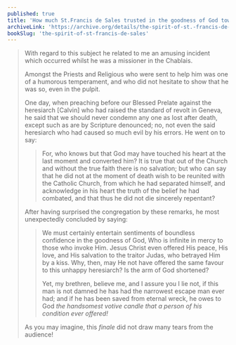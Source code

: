 ```yaml
---
published: true
title: 'How much St.Francis de Sales trusted in the goodness of God towards sinners'
archiveLink: 'https://archive.org/details/the-spirit-of-st.-francis-de-sales/page/120?view=theater'
bookSlug: 'the-spirit-of-st-francis-de-sales'
---
```


> With regard to this subject he related to me an amusing incident which occurred whilst he was a missioner in the Chablais.
> 
> Amongst the Priests and Religious who were sent to help him was one of a humorous temperament, and who did not hesitate to show that he was so, even in the pulpit.
> 
> One day, when preaching before our Blessed Prelate against the heresiarch [Calvin] who had raised the standard of revolt in Geneva, he said that we should never condemn any one as lost after death, except such as are by Scripture denounced; no, not even the said heresiarch who had caused so much evil by his errors. He went on to say:
> 
>> For, who knows but that God may have touched his heart at the last moment and converted him? It is true that out of the Church and without the true faith there is no salvation; but who can say that he did not at the moment of death wish to be reunited with the Catholic Church, from which he had separated himself, and acknowledge in his heart the truth of the belief he had combated, and that thus he did not die sincerely repentant?
> 
> After having surprised the congregation by these remarks, he most unexpectedly concluded by saying:
> 
>> We must certainly entertain sentiments of boundless confidence in the goodness of God, Who is infinite in mercy to those who invoke Him. Jesus Christ even offered His peace, His love, and His salvation to the traitor Judas, who betrayed Him by a kiss. Why, then, may He not have offered the same favour to this unhappy heresiarch? Is the arm of God shortened?
>> 
>> Yet, my brethren, believe me, and I assure you I lie not, if this man is not damned he has had the narrowest escape man ever had; and if he has been saved from eternal wreck, he owes to God *the handsomest votive candle that a person of his condition ever offered!*
> 
> As you may imagine, this *finale* did not draw many tears from the audience!

